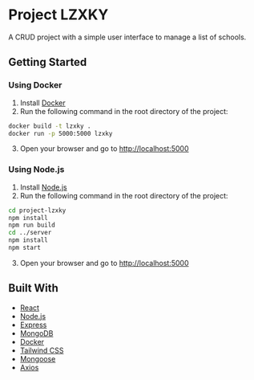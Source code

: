 # Project LZXKY

A CRUD project with a simple user interface to manage a list of schools.

## Getting Started

### Using Docker

1. Install [Docker](https://www.docker.com/get-started)
2. Run the following command in the root directory of the project:

```bash
docker build -t lzxky .
docker run -p 5000:5000 lzxky
```

3. Open your browser and go to [http://localhost:5000](http://localhost:5000)

### Using Node.js

1. Install [Node.js](https://nodejs.org/en/)
2. Run the following command in the root directory of the project:

```bash
cd project-lzxky
npm install
npm run build
cd ../server
npm install
npm start
```

3. Open your browser and go to [http://localhost:5000](http://localhost:5000)

## Built With

- [React](https://reactjs.org/)
- [Node.js](https://nodejs.org/en/)
- [Express](https://expressjs.com/)
- [MongoDB](https://www.mongodb.com/)
- [Docker](https://www.docker.com/)
- [Tailwind CSS](https://tailwindcss.com/)
- [Mongoose](https://mongoosejs.com/)
- [Axios](https://www.npmjs.com/package/axios)